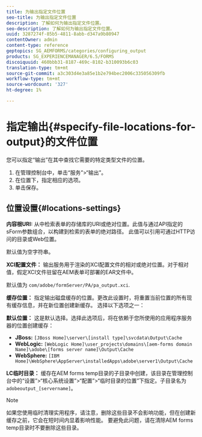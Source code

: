 ```yaml
---
title: 为输出指定文件位置
seo-title: 为输出指定文件位置
description: 了解如何为输出指定文件位置。
seo-description: 了解如何为输出指定文件位置。
uuid: 3287274f-85b5-4811-8abb-d347a9b80947
contentOwner: admin
content-type: reference
geptopics: SG_AEMFORMS/categories/configuring_output
products: SG_EXPERIENCEMANAGER/6.5/FORMS
discoiquuid: 460bbb31-8187-469c-8102-b310093b6c03
translation-type: tm+mt
source-git-commit: a3c303d4e3a85e1b2e794bec2006c335056309fb
workflow-type: tm+mt
source-wordcount: '327'
ht-degree: 1%

---
```



# 指定输出{#specify-file-locations-for-output}的文件位置

您可以指定“输出”在其中查找它需要的特定类型文件的位置。

1. 在管理控制台中，单击“服务”>“输出”。
1. 在位置下，指定相应的选项。
1. 单击保存。

## 位置设置{#locations-settings}

**内容根URI:** 从中检索表单的存储库的URI或绝对位置。此值与通过API指定的sForm参数组合，以构建到检索的表单的绝对路径。 此值可以引用可通过HTTP访问的目录或Web位置。

默认值为空字符串。

**XCI配置文件：** 输出服务用于渲染的XCI配置文件的相对或绝对位置。对于相对值，假定XCI文件驻留在AEM表单可部署的EAR文件中。

默认值为 `com/adobe/formServer/PA/pa_output.xci`.

**缓存位置：** 指定输出磁盘缓存的位置。更改此设置时，将重置当前位置的所有现有缓存信息，并在新位置创建新缓存。 选择以下选项之一：

**默认位置：** 这是默认选择。选择此选项后，将在依赖于您所使用的应用程序服务器的位置创建缓存：

* **JBoss:** `[JBoss Home]\server\[install type]\svcdata\Output\Cache`
* **WebLogic:** `[WebLogic Home]\user_projects\domains\[aem-forms domain Name]\adobe\[forms server name]\Output\Cache`
* **WebSphere:** `[IBM Home]\WebSphere\AppServer\installedApps\adobe\server1\Output\Cache`

**LC临时目录：** 缓存在AEM forms temp目录的子目录中创建，该目录在管理控制台中的“设置”>“核心系统设置”>“配置”>“临时目录的位置”下指定。子目录名为`adobeoutput_[servername]`。

>[!NOTE]
>
>如果您使用临时清理实用程序，请注意，删除这些目录不会影响功能，但在创建新缓存之前，它会在短时间内显着影响性能。 要避免此问题，请在清除AEM forms temp目录时不要删除这些目录。

